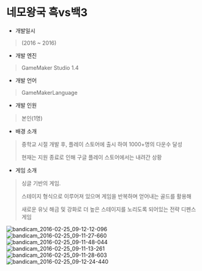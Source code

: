 
# 네모왕국 흑vs백3

- 개발일시
> (2016 ~ 2016)
- 개발 엔진
> GameMaker Studio 1.4
- 개발 언어
> GameMakerLanguage
- 개발 인원
> 본인(1명)
- 배경 소개
> 중학교 시절 개발 후, 플레이 스토어에 출시 하여 1000+명의 다운수 달성
>
> 현재는 지원 종료로 인해 구글 플레이 스토어에서는 내려간 상황
- 게임 소개
> 싱글 기반의 게임.
>
> 스테이지 형식으로 이루어져 있으며 게임을 반복하며 얻어내는 골드를 활용해 
>
> 새로운 유닛 해금 및 강화로 더 높은 스테이지를 노리도록 되어있는 전략 디펜스 게임

![bandicam_2016-02-25_09-12-12-096](https://github.com/dipper1002/dipper1002/assets/42773970/6475bb4e-453c-4ba2-afbf-371f68ace93d)
![bandicam_2016-02-25_09-11-27-660](https://github.com/dipper1002/dipper1002/assets/42773970/fe823e4a-f4e6-4d6d-bcf1-19608e1dd6b4)
![bandicam_2016-02-25_09-11-48-044](https://github.com/dipper1002/dipper1002/assets/42773970/e4b47cb4-0cc6-46bf-885d-e82fede37851)
![bandicam_2016-02-25_09-11-13-261](https://github.com/dipper1002/dipper1002/assets/42773970/a1b80e43-bcbc-4155-b31c-a6103d7c7ea6)
![bandicam_2016-02-25_09-11-28-603](https://github.com/dipper1002/dipper1002/assets/42773970/92ec201f-99bd-42fa-a993-424fd2c500dd)
![bandicam_2016-02-25_09-12-24-440](https://github.com/dipper1002/dipper1002/assets/42773970/7fd136a9-dc86-4174-82c9-7cc89efe78e5)
